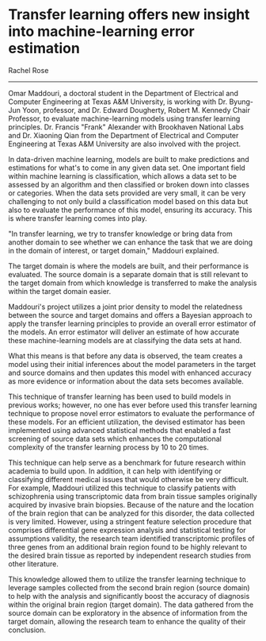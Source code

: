 # Transfer learning offers new insight into machine-learning error estimation

Rachel Rose

---

Omar Maddouri, a doctoral student in the Department of Electrical and Computer Engineering at Texas A&M University, is working with Dr. Byung-Jun Yoon, professor, and Dr. Edward Dougherty, Robert M. Kennedy Chair Professor, to evaluate machine-learning models using transfer learning principles. Dr. Francis "Frank" Alexander with Brookhaven National Labs and Dr. Xiaoning Qian from the Department of Electrical and Computer Engineering at Texas A&M University are also involved with the project.

In data-driven machine learning, models are built to make predictions and estimations for what's to come in any given data set. One important field within machine learning is classification, which allows a data set to be assessed by an algorithm and then classified or broken down into classes or categories. When the data sets provided are very small, it can be very challenging to not only build a classification model based on this data but also to evaluate the performance of this model, ensuring its accuracy. This is where transfer learning comes into play.

"In transfer learning, we try to transfer knowledge or bring data from another domain to see whether we can enhance the task that we are doing in the domain of interest, or target domain," Maddouri explained.

The target domain is where the models are built, and their performance is evaluated. The source domain is a separate domain that is still relevant to the target domain from which knowledge is transferred to make the analysis within the target domain easier. 

Maddouri's project utilizes a joint prior density to model the relatedness between the source and target domains and offers a Bayesian approach to apply the transfer learning principles to provide an overall error estimator of the models. An error estimator will deliver an estimate of how accurate these machine-learning models are at classifying the data sets at hand.

What this means is that before any data is observed, the team creates a model using their initial inferences about the model parameters in the target and source domains and then updates this model with enhanced accuracy as more evidence or information about the data sets becomes available.

This technique of transfer learning has been used to build models in previous works; however, no one has ever before used this transfer learning technique to propose novel error estimators to evaluate the performance of these models. For an efficient utilization, the devised estimator has been implemented using advanced statistical methods that enabled a fast screening of source data sets which enhances the computational complexity of the transfer learning process by 10 to 20 times.

This technique can help serve as a benchmark for future research within academia to build upon. In addition, it can help with identifying or classifying different medical issues that would otherwise be very difficult. For example, Maddouri utilized this technique to classify patients with schizophrenia using transcriptomic data from brain tissue samples originally acquired by invasive brain biopsies. Because of the nature and the location of the brain region that can be analyzed for this disorder, the data collected is very limited. However, using a stringent feature selection procedure that comprises differential gene expression analysis and statistical testing for assumptions validity, the research team identified transcriptomic profiles of three genes from an additional brain region found to be highly relevant to the desired brain tissue as reported by independent research studies from other literature.

This knowledge allowed them to utilize the transfer learning technique to leverage samples collected from the second brain region (source domain) to help with the analysis and significantly boost the accuracy of diagnosis within the original brain region (target domain). The data gathered from the source domain can be exploratory in the absence of information from the target domain, allowing the research team to enhance the quality of their conclusion. 

